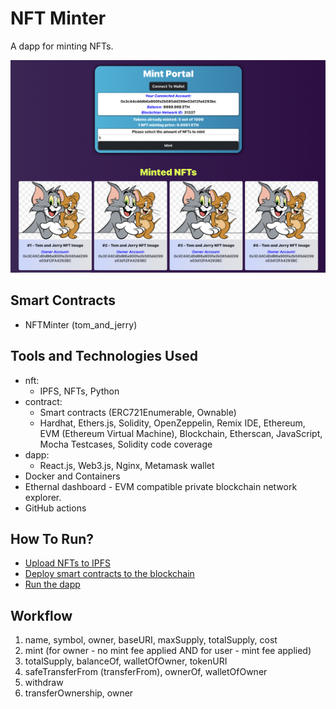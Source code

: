 # NFT Minter

A dapp for minting NFTs.

![nft_minter_dapp](media/nft_minter_dapp.png)

## Smart Contracts

- NFTMinter (tom_and_jerry)

## Tools and Technologies Used

- nft:
  - IPFS, NFTs, Python
- contract:
  - Smart contracts (ERC721Enumerable, Ownable)
  - Hardhat, Ethers.js, Solidity, OpenZeppelin, Remix IDE, Ethereum, EVM (Ethereum Virtual Machine), Blockchain, Etherscan, JavaScript, Mocha Testcases, Solidity code coverage
- dapp:
  - React.js, Web3.js, Nginx, Metamask wallet
- Docker and Containers
- Ethernal dashboard - EVM compatible private blockchain network explorer.
- GitHub actions

## How To Run?

- [Upload NFTs to IPFS](./nft/.vscode/tasks.json)
- [Deploy smart contracts to the blockchain](./contract/.vscode/tasks.json)
- [Run the dapp](./dapp/.vscode/tasks.json)

## Workflow

1. name, symbol, owner, baseURI, maxSupply, totalSupply, cost
2. mint (for owner - no mint fee applied AND for user - mint fee applied)
3. totalSupply, balanceOf, walletOfOwner, tokenURI
4. safeTransferFrom (transferFrom), ownerOf, walletOfOwner
5. withdraw
6. transferOwnership, owner
